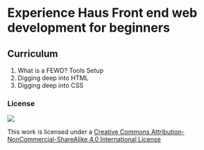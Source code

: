 # Experience Haus Front end web development for beginners

## Curriculum

1. What is a FEWD? Tools Setup
2. Digging deep into HTML
3. Digging deep into CSS

### License

[![](https://i.creativecommons.org/l/by-nc-sa/4.0/88x31.png)](http://creativecommons.org/licenses/by-nc-sa/4.0)

This work is licensed under a [Creative Commons Attribution-NonCommercial-ShareAlike 4.0 International License](http://creativecommons.org/licenses/by-nc-sa/4.0)
